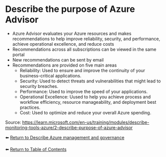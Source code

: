 # Describe the purpose of Azure Advisor

* Azure Advisor evaluates your Azure resources and makes recommendations to help improve reliability, security, and performance, achieve operational excellence, and reduce costs
* Recommendations across all subscriptions can be viewed in the same portal
* New recommendations can be sent by email
* Recommendations are provided on five main areas 
   * Reliability: Used to ensure and improve the continuity of your business-critical applications.
   * Security: Used to detect threats and vulnerabilities that might lead to security breaches.
   * Performance: Used to improve the speed of your applications.
   * Operational Excellence: Uused to help you achieve process and workflow efficiency, resource manageability, and deployment best practices.
   * Cost: Used to optimize and reduce your overall Azure spending.

Source: https://learn.microsoft.com/en-us/training/modules/describe-monitoring-tools-azure/2-describe-purpose-of-azure-advisor

⬅️ [Return to Describe Azure management and governance](README.md)

⬅️ [Return to Table of Contents](../README.md)